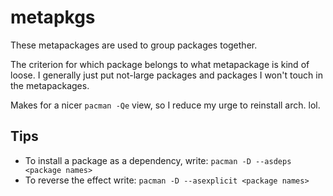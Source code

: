 # metapkgs
These metapackages are used to group packages together.

The criterion for which package belongs to what metapackage is kind of loose. I generally just put not-large packages and packages I won't touch in the metapackages.

Makes for a nicer `pacman -Qe` view, so I reduce my urge to reinstall arch. lol.

## Tips
- To install a package as a dependency, write:
```pacman -D --asdeps <package names>```
- To reverse the effect write:
```pacman -D --asexplicit <package names>```

